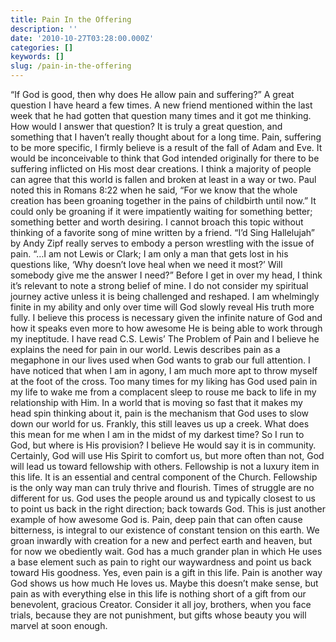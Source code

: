 ```yaml
---
title: Pain In the Offering
description: ''
date: '2010-10-27T03:28:00.000Z'
categories: []
keywords: []
slug: /pain-in-the-offering
---
```

“If God is good, then why does He allow pain and suffering?” A great question I have heard a few times. A new friend mentioned within the last week that he had gotten that question many times and it got me thinking. How would I answer that question? It is truly a great question, and something that I haven’t really thought about for a long time.
Pain, suffering to be more specific, I firmly believe is a result of the fall of Adam and Eve. It would be inconceivable to think that God intended originally for there to be suffering inflicted on His most dear creations. I think a majority of people can agree that this world is fallen and broken at least in a way or two. Paul noted this in Romans 8:22 when he said, “For we know that the whole creation has been groaning together in the pains of childbirth until now.” It could only be groaning if it were impatiently waiting for something better; something better and worth desiring.
I cannot broach this topic without thinking of a favorite song of mine written by a friend. “I’d Sing Hallelujah” by Andy Zipf really serves to embody a person wrestling with the issue of pain. “…I am not Lewis or Clark; I am only a man that gets lost in his questions like, ‘Why doesn’t love heal when we need it most?’ Will somebody give me the answer I need?” Before I get in over my head, I think it’s relevant to note a strong belief of mine. I do not consider my spiritual journey active unless it is being challenged and reshaped. I am whelmingly finite in my ability and only over time will God slowly reveal His truth more fully. I believe this process is necessary given the infinite nature of God and how it speaks even more to how awesome He is being able to work through my ineptitude.
I have read C.S. Lewis’ The Problem of Pain and I believe he explains the need for pain in our world. Lewis describes pain as a megaphone in our lives used when God wants to grab our full attention. I have noticed that when I am in agony, I am much more apt to throw myself at the foot of the cross. Too many times for my liking has God used pain in my life to wake me from a complacent sleep to rouse me back to life in my relationship with Him. In a world that is moving so fast that it makes my head spin thinking about it, pain is the mechanism that God uses to slow down our world for us.
Frankly, this still leaves us up a creek. What does this mean for me when I am in the midst of my darkest time? So I run to God, but where is His provision? I believe He would say it is in community. Certainly, God will use His Spirit to comfort us, but more often than not, God will lead us toward fellowship with others. Fellowship is not a luxury item in this life. It is an essential and central component of the Church. Fellowship is the only way man can truly thrive and flourish. Times of struggle are no different for us. God uses the people around us and typically closest to us to point us back in the right direction; back towards God. This is just another example of how awesome God is.
Pain, deep pain that can often cause bitterness, is integral to our existence of constant tension on this earth. We groan inwardly with creation for a new and perfect earth and heaven, but for now we obediently wait. God has a much grander plan in which He uses a base element such as pain to right our waywardness and point us back toward His goodness. Yes, even pain is a gift in this life. Pain is another way God shows us how much He loves us. Maybe this doesn’t make sense, but pain as with everything else in this life is nothing short of a gift from our benevolent, gracious Creator. Consider it all joy, brothers, when you face trials, because they are not punishment, but gifts whose beauty you will marvel at soon enough.
